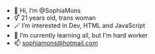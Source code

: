 - 👋 Hi, I’m @SophiaMons
-  ⚥ 21 years old, trans woman
- 🪄 I’m interested in Dev, HTML and JavaScript
- 💅 I’m currently learning all, but I'm hard worker
- 📫 sophiamons@hotmail.com

<!---
SophiaMons/SophiaMons is a ✨ special ✨ repository because its `README.md` (this file) appears on your GitHub profile.
You can click the Preview link to take a look at your changes.
--->
